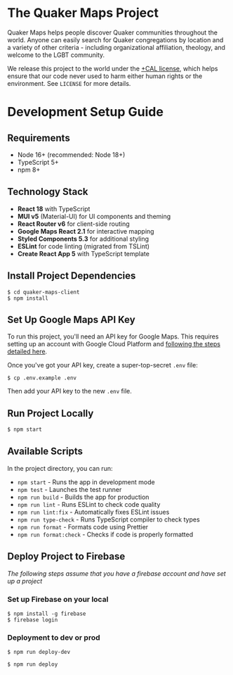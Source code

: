 # The Quaker Maps Project

Quaker Maps helps people discover Quaker communities throughout the world. Anyone can easily search for Quaker congregations by location and a variety of other criteria - including organizational affiliation, theology, and welcome to the LGBT community.

We release this project to the world under the [+CAL license](https://legaldesign.org/cal-ethical-ip), which helps ensure that our code never used to harm either human rights or the environment. See `LICENSE` for more details.

# Development Setup Guide

## Requirements

* Node 16+ (recommended: Node 18+)
* TypeScript 5+
* npm 8+

## Technology Stack

* **React 18** with TypeScript
* **MUI v5** (Material-UI) for UI components and theming
* **React Router v6** for client-side routing
* **Google Maps React 2.1** for interactive mapping
* **Styled Components 5.3** for additional styling
* **ESLint** for code linting (migrated from TSLint)
* **Create React App 5** with TypeScript template

## Install Project Dependencies

```
$ cd quaker-maps-client
$ npm install
```

## Set Up Google Maps API Key

To run this project, you'll need an API key for Google Maps. This requires setting up an account with Google Cloud Platform and [following the steps detailed here](https://developers.google.com/maps/documentation/javascript/get-api-key).

Once you've got your API key, create a super-top-secret `.env` file:

```
$ cp .env.example .env
```

Then add your API key to the new `.env` file.

## Run Project Locally

```bash
$ npm start
```

## Available Scripts

In the project directory, you can run:

* `npm start` - Runs the app in development mode
* `npm test` - Launches the test runner
* `npm run build` - Builds the app for production
* `npm run lint` - Runs ESLint to check code quality
* `npm run lint:fix` - Automatically fixes ESLint issues
* `npm run type-check` - Runs TypeScript compiler to check types
* `npm run format` - Formats code using Prettier
* `npm run format:check` - Checks if code is properly formatted

## Deploy Project to Firebase
_The following steps assume that you have a firebase account and have set up a project_

### Set up Firebase on your local
```
$ npm install -g firebase
$ firebase login
```

### Deployment to dev or prod
```
$ npm run deploy-dev
```
```
$ npm run deploy
```
